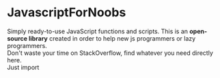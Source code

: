 # JavascriptForNoobs
Simply ready-to-use JavaScript functions and scripts. This is an <b>open-source library</b> created in order to help new js programmers or lazy programmers.<br>
Don't waste your time on StackOverflow, find whatever you need directly here.<br>
Just import <br>
